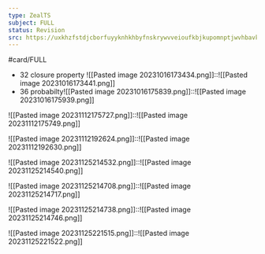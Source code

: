 ```yaml
---
type: ZealTS
subject: FULL
status: Revision
src: https://uxkhzfstdjcborfuyyknhkhbyfnskrywvveioufkbjkupomnptjwvhbavkysuhi.vercel.app/solution.html?testId=61ea88a0270ed80fc0b71076&test_id=23
---
```

#card/FULL

- 32 closure property ![[Pasted image 20231016173434.png]]::![[Pasted image 20231016173441.png]] <!--SR:!2024-02-13,48,292-->
- 36 probabilty![[Pasted image 20231016175839.png]]::![[Pasted image 20231016175939.png]] <!--SR:!2024-01-24,9,252-->


![[Pasted image 20231112175727.png]]::![[Pasted image 20231112175749.png]]

![[Pasted image 20231112192624.png]]::![[Pasted image 20231112192630.png]]

![[Pasted image 20231125214532.png]]::![[Pasted image 20231125214540.png]]

![[Pasted image 20231125214708.png]]::![[Pasted image 20231125214717.png]]

![[Pasted image 20231125214738.png]]::![[Pasted image 20231125214746.png]]

![[Pasted image 20231125221515.png]]::![[Pasted image 20231125221522.png]]

